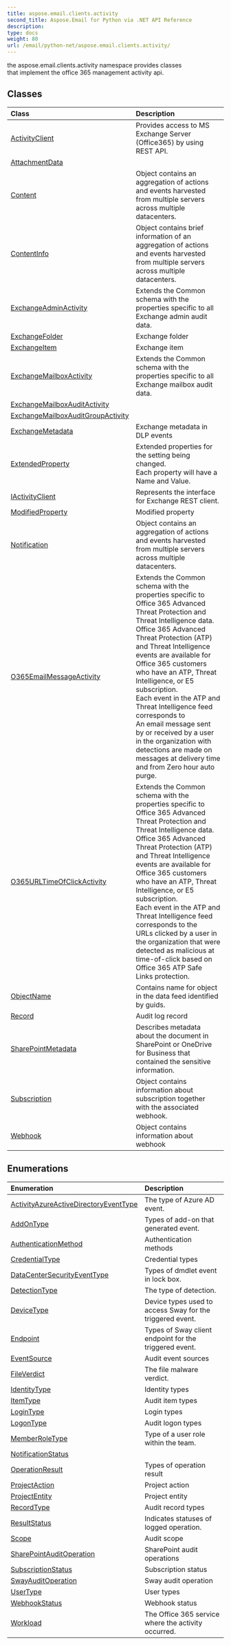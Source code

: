 ```yaml
---
title: aspose.email.clients.activity
second_title: Aspose.Email for Python via .NET API Reference
description: 
type: docs
weight: 80
url: /email/python-net/aspose.email.clients.activity/
---
```



the aspose.email.clients.activity namespace provides classes<br/>            that implement the office 365 management activity api.

## Classes
| Class | Description |
| :- | :- |
|[ActivityClient](/email/python-net/aspose.email.clients.activity/activityclient/)|Provides access to MS Exchange Server (Office365) by using REST API.|
|[AttachmentData](/email/python-net/aspose.email.clients.activity/attachmentdata/)||
|[Content](/email/python-net/aspose.email.clients.activity/content/)|Object contains an aggregation of actions and events harvested from multiple servers across multiple datacenters.|
|[ContentInfo](/email/python-net/aspose.email.clients.activity/contentinfo/)|Object contains brief information of an aggregation of actions and events harvested from multiple servers across multiple datacenters.|
|[ExchangeAdminActivity](/email/python-net/aspose.email.clients.activity/exchangeadminactivity/)|Extends the Common schema with the properties specific to all Exchange admin audit data.|
|[ExchangeFolder](/email/python-net/aspose.email.clients.activity/exchangefolder/)|Exchange folder|
|[ExchangeItem](/email/python-net/aspose.email.clients.activity/exchangeitem/)|Exchange item|
|[ExchangeMailboxActivity](/email/python-net/aspose.email.clients.activity/exchangemailboxactivity/)|Extends the Common schema with the properties specific to all Exchange mailbox audit data.|
|[ExchangeMailboxAuditActivity](/email/python-net/aspose.email.clients.activity/exchangemailboxauditactivity/)||
|[ExchangeMailboxAuditGroupActivity](/email/python-net/aspose.email.clients.activity/exchangemailboxauditgroupactivity/)||
|[ExchangeMetadata](/email/python-net/aspose.email.clients.activity/exchangemetadata/)|Exchange metadata in DLP events|
|[ExtendedProperty](/email/python-net/aspose.email.clients.activity/extendedproperty/)|Extended properties for the setting being changed. <br/>            Each property will have a Name and Value.|
|[IActivityClient](/email/python-net/aspose.email.clients.activity/iactivityclient/)|Represents the interface for Exchange REST client.|
|[ModifiedProperty](/email/python-net/aspose.email.clients.activity/modifiedproperty/)|Modified property|
|[Notification](/email/python-net/aspose.email.clients.activity/notification/)|Object contains an aggregation of actions and events harvested from multiple servers across multiple datacenters.|
|[O365EmailMessageActivity](/email/python-net/aspose.email.clients.activity/o365emailmessageactivity/)|Extends the Common schema with the properties specific to Office 365 Advanced Threat Protection and Threat Intelligence data.<br/>            Office 365 Advanced Threat Protection (ATP) and Threat Intelligence events are available for Office 365 customers who have an ATP, Threat Intelligence, or E5 subscription. <br/>            Each event in the ATP and Threat Intelligence feed corresponds to <br/>            An email message sent by or received by a user in the organization with detections are made on messages at delivery time and from Zero hour auto purge.|
|[O365URLTimeOfClickActivity](/email/python-net/aspose.email.clients.activity/o365urltimeofclickactivity/)|Extends the Common schema with the properties specific to Office 365 Advanced Threat Protection and Threat Intelligence data.<br/>            Office 365 Advanced Threat Protection (ATP) and Threat Intelligence events are available for Office 365 customers who have an ATP, Threat Intelligence, or E5 subscription. <br/>            Each event in the ATP and Threat Intelligence feed corresponds to the <br/>            URLs clicked by a user in the organization that were detected as malicious at time-of-click based on Office 365 ATP Safe Links protection.|
|[ObjectName](/email/python-net/aspose.email.clients.activity/objectname/)|Contains name for object in the data feed identified by guids.|
|[Record](/email/python-net/aspose.email.clients.activity/record/)|Audit log record|
|[SharePointMetadata](/email/python-net/aspose.email.clients.activity/sharepointmetadata/)|Describes metadata about the document in SharePoint or OneDrive for Business that contained the sensitive information.|
|[Subscription](/email/python-net/aspose.email.clients.activity/subscription/)|Object contains information about subscription together with the associated webhook.|
|[Webhook](/email/python-net/aspose.email.clients.activity/webhook/)|Object contains information about webhook|
## Enumerations
| Enumeration | Description |
| :- | :- |
|[ActivityAzureActiveDirectoryEventType](/email/python-net/aspose.email.clients.activity/activityazureactivedirectoryeventtype/)|The type of Azure AD event.|
|[AddOnType](/email/python-net/aspose.email.clients.activity/addontype/)|Types of add-on that generated event.|
|[AuthenticationMethod](/email/python-net/aspose.email.clients.activity/authenticationmethod/)|Authentication methods|
|[CredentialType](/email/python-net/aspose.email.clients.activity/credentialtype/)|Credential types|
|[DataCenterSecurityEventType](/email/python-net/aspose.email.clients.activity/datacentersecurityeventtype/)|Types of dmdlet event in lock box.|
|[DetectionType](/email/python-net/aspose.email.clients.activity/detectiontype/)|The type of detection.|
|[DeviceType](/email/python-net/aspose.email.clients.activity/devicetype/)|Device types used to access Sway for the triggered event.|
|[Endpoint](/email/python-net/aspose.email.clients.activity/endpoint/)|Types of Sway client endpoint for the triggered event.|
|[EventSource](/email/python-net/aspose.email.clients.activity/eventsource/)|Audit event sources|
|[FileVerdict](/email/python-net/aspose.email.clients.activity/fileverdict/)|The file malware verdict.|
|[IdentityType](/email/python-net/aspose.email.clients.activity/identitytype/)|Identity types|
|[ItemType](/email/python-net/aspose.email.clients.activity/itemtype/)|Audit item types|
|[LoginType](/email/python-net/aspose.email.clients.activity/logintype/)|Login types|
|[LogonType](/email/python-net/aspose.email.clients.activity/logontype/)|Audit logon types|
|[MemberRoleType](/email/python-net/aspose.email.clients.activity/memberroletype/)|Type of a user role within the team.|
|[NotificationStatus](/email/python-net/aspose.email.clients.activity/notificationstatus/)||
|[OperationResult](/email/python-net/aspose.email.clients.activity/operationresult/)|Types of operation result|
|[ProjectAction](/email/python-net/aspose.email.clients.activity/projectaction/)|Project action|
|[ProjectEntity](/email/python-net/aspose.email.clients.activity/projectentity/)|Project entity|
|[RecordType](/email/python-net/aspose.email.clients.activity/recordtype/)|Audit record types|
|[ResultStatus](/email/python-net/aspose.email.clients.activity/resultstatus/)|Indicates statuses of logged operation.|
|[Scope](/email/python-net/aspose.email.clients.activity/scope/)|Audit scope|
|[SharePointAuditOperation](/email/python-net/aspose.email.clients.activity/sharepointauditoperation/)|SharePoint audit operations|
|[SubscriptionStatus](/email/python-net/aspose.email.clients.activity/subscriptionstatus/)|Subscription status|
|[SwayAuditOperation](/email/python-net/aspose.email.clients.activity/swayauditoperation/)|Sway audit operation|
|[UserType](/email/python-net/aspose.email.clients.activity/usertype/)|User types|
|[WebhookStatus](/email/python-net/aspose.email.clients.activity/webhookstatus/)|Webhook status|
|[Workload](/email/python-net/aspose.email.clients.activity/workload/)|The Office 365 service where the activity occurred.|
